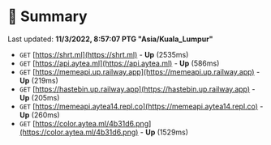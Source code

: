 # 📖 Summary
Last updated: **11/3/2022, 8:57:07 PTG "Asia/Kuala_Lumpur"**

- `GET` [https://shrt.ml](https://shrt.ml) - **Up** (2535ms)
- `GET` [https://api.aytea.ml](https://api.aytea.ml) - **Up** (586ms)
- `GET` [https://memeapi.up.railway.app](https://memeapi.up.railway.app) - **Up** (219ms)
- `GET` [https://hastebin.up.railway.app](https://hastebin.up.railway.app) - **Up** (205ms)
- `GET` [https://memeapi.aytea14.repl.co](https://memeapi.aytea14.repl.co) - **Up** (260ms)
- `GET` [https://color.aytea.ml/4b31d6.png](https://color.aytea.ml/4b31d6.png) - **Up** (1529ms)
